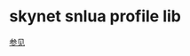 # skynet snlua profile lib

[参见](https://github.com/lsg2020/skynet/commit/4ace42e80814abfff6b8e64335061a206c674f96)